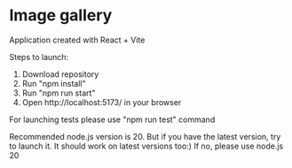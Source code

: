 # Image gallery

Application created with React + Vite

Steps to launch:

1. Download repository
2. Run "npm install"
3. Run "npm run start"
4. Open http://localhost:5173/ in your browser

For launching tests please use "npm run test" command

Recommended node.js version is 20. But if you have the latest version, try to launch it. 
It should work on latest versions too:) If no, please use node.js 20

